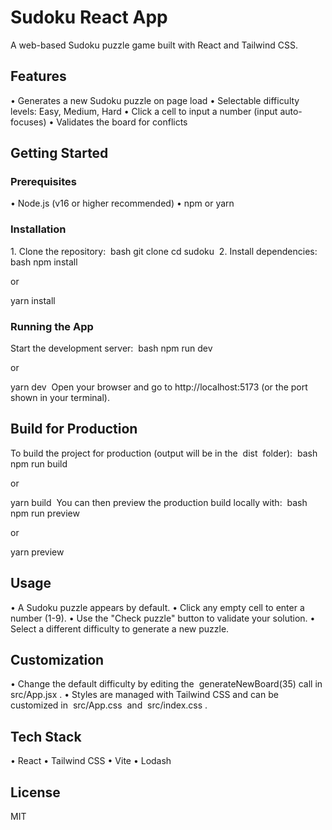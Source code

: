 # Sudoku React App

A web-based Sudoku puzzle game built with React and Tailwind CSS.

## Features

•⁠ ⁠Generates a new Sudoku puzzle on page load
•⁠ ⁠Selectable difficulty levels: Easy, Medium, Hard
•⁠ ⁠Click a cell to input a number (input auto-focuses)
•⁠ ⁠Validates the board for conflicts

## Getting Started

### Prerequisites

•⁠ ⁠Node.js (v16 or higher recommended)
•⁠ ⁠npm or yarn

### Installation

1.⁠ ⁠Clone the repository:
⁠ bash
git clone <your-repo-url>
cd sudoku ⁠
2.⁠ ⁠Install dependencies:
⁠ bash
npm install

or

yarn install ⁠

### Running the App

Start the development server:
⁠ bash
npm run dev

or

yarn dev ⁠
Open your browser and go to ⁠http://localhost:5173⁠ (or the port shown in your terminal).

## Build for Production

To build the project for production (output will be in the ⁠ dist ⁠ folder):
⁠ bash
npm run build

or

yarn build ⁠
You can then preview the production build locally with:
⁠ bash
npm run preview

or

yarn preview ⁠

## Usage

•⁠ ⁠A Sudoku puzzle appears by default.
•⁠ ⁠Click any empty cell to enter a number (1-9).
•⁠ ⁠Use the "Check puzzle" button to validate your solution.
•⁠ ⁠Select a different difficulty to generate a new puzzle.

## Customization

•⁠ ⁠Change the default difficulty by editing the ⁠ generateNewBoard(35)⁠ call in ⁠ src/App.jsx ⁠.
•⁠ ⁠Styles are managed with Tailwind CSS and can be customized in ⁠ src/App.css ⁠ and ⁠ src/index.css ⁠.

## Tech Stack

•⁠ ⁠React
•⁠ ⁠Tailwind CSS
•⁠ ⁠Vite
•⁠ ⁠Lodash

## License

MIT